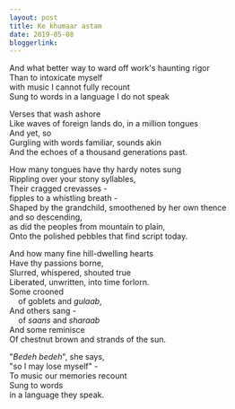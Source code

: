 ```yaml
---
layout: post
title: Ke khumaar astam
date: 2019-05-08
bloggerlink:
---
```

And what better way to ward off work's haunting rigor  
Than to intoxicate myself  
with music I cannot fully recount  
Sung to words 
in a language I do not speak

Verses that wash ashore  
Like waves of foreign lands do, in a million tongues  
And yet, so  
Gurgling with words familiar, sounds akin  
And the echoes of a thousand generations past.  

How many tongues have thy hardy notes sung  
Rippling over your stony syllables,  
Their cragged crevasses -  
fipples to a whistling breath -  
Shaped by the grandchild, smoothened by her own thence  
and so descending,  
as did the peoples from mountain to plain,  
Onto the polished pebbles that find script today.  

And how many fine hill-dwelling hearts  
Have thy passions borne,  
Slurred, whispered, shouted true  
Liberated, unwritten, into time forlorn.  
Some crooned  
&nbsp;&nbsp;&nbsp;&nbsp;of goblets and _gulaab_,  
And others sang -  
&nbsp;&nbsp;&nbsp;&nbsp;of _saans_ and _sharaab_  
And some reminisce  
Of chestnut brown and strands of the sun.  
  
"_Bedeh bedeh_", she says,  
"so I may lose myself" -    
To music our memories recount  
Sung to words  
in a language they speak.  